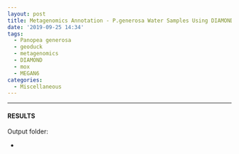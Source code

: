 ```yaml
---
layout: post
title: Metagenomics Annotation - P.generosa Water Samples Using DIAMOND BLASTx on Mox
date: '2019-09-25 14:34'
tags: 
  - Panopea generosa
  - geoduck
  - metagenomics
  - DIAMOND
  - mox
  - MEGAN6
categories: 
  - Miscellaneous
---
```




---

#### RESULTS

Output folder:

- []()

